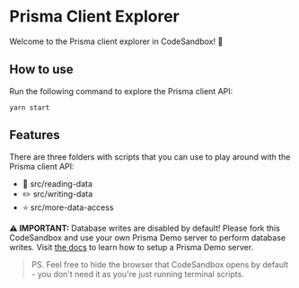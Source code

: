# Prisma Client Explorer

Welcome to the Prisma client explorer in CodeSandbox! 👋

## How to use

Run the following command to explore the Prisma client API:

```
yarn start
```

## Features

There are three folders with scripts that you can use to play around with the Prisma client API:

- 📖 src/reading-data
- ✏️ src/writing-data
- ⭐️ src/more-data-access

**⚠️ IMPORTANT:** Database writes are disabled by default! Please fork this CodeSandbox and use your own Prisma Demo server to perform database writes. Visit [the docs](www.prisma.io/docs/get-started) to learn how to setup a Prisma Demo server.

> PS. Feel free to hide the browser that CodeSandbox opens by default - you don't need it as you're just running terminal scripts.